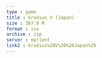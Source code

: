 ```yaml
---
type : game
title : Gradius V (Japan)
size : 367.9 M
format : iso
archive : zip
server : myrient
link2 : Gradius%20V%20%28Japan%29
---
```

